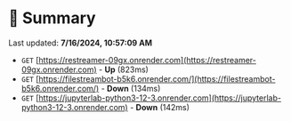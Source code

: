 # 📖 Summary
Last updated: **7/16/2024, 10:57:09 AM**

- `GET` [https://restreamer-09gx.onrender.com](https://restreamer-09gx.onrender.com) - **Up** (823ms)
- `GET` [https://filestreambot-b5k6.onrender.com/](https://filestreambot-b5k6.onrender.com/) - **Down** (134ms)
- `GET` [https://jupyterlab-python3-12-3.onrender.com](https://jupyterlab-python3-12-3.onrender.com) - **Down** (142ms)
